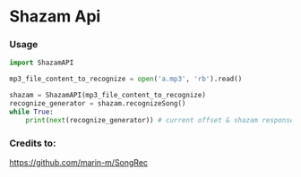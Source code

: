 # Shazam Api

### Usage
```python
import ShazamAPI

mp3_file_content_to_recognize = open('a.mp3', 'rb').read()

shazam = ShazamAPI(mp3_file_content_to_recognize)
recognize_generator = shazam.recognizeSong()
while True:
	print(next(recognize_generator)) # current offset & shazam response to recognize requests
```

### Credits to:
https://github.com/marin-m/SongRec